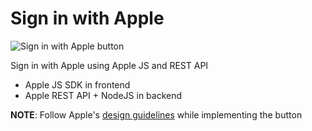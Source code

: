 # Sign in with Apple

![Sign in with Apple button](https://developer.apple.com/design/human-interface-guidelines/sign-in-with-apple/images/apple-id-sign-in-with.png)

Sign in with Apple using Apple JS and REST API

- Apple JS SDK in frontend
- Apple REST API + NodeJS in backend

**NOTE**: Follow Apple's [design guidelines](https://developer.apple.com/design/human-interface-guidelines/sign-in-with-apple/overview/) while implementing the button
